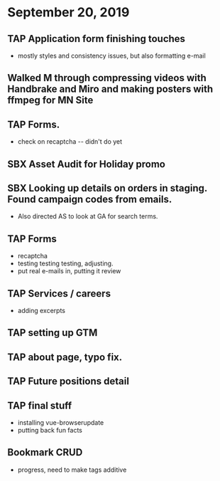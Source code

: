 # September 20, 2019

## TAP Application form finishing touches
- mostly styles and consistency issues, but also formatting e-mail

## Walked M through compressing videos with Handbrake and Miro and making posters with ffmpeg for MN Site

## TAP Forms. 
- check on recaptcha -- didn't do yet

## SBX Asset Audit for Holiday promo

## SBX Looking up details on orders in staging. Found campaign codes from emails. 
- Also directed AS to look at GA for search terms.

## TAP Forms
- recaptcha
- testing testing testing, adjusting.
- put real e-mails in, putting it review

## TAP Services / careers
- adding excerpts

## TAP setting up GTM

## TAP about page, typo fix.

## TAP Future positions detail

## TAP final stuff
- installing vue-browserupdate
- putting back fun facts

## Bookmark CRUD
- progress, need to make tags additive